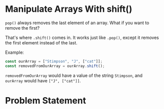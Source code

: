 # Manipulate Arrays With shift()
```pop()``` always removes the last element of an array. What if you want to remove the first?

That's where ```.shift()``` comes in. It works just like ```.pop()```, except it removes the first element instead of the last.

Example:
```javascript
const ourArray = ["Stimpson", "J", ["cat"]];
const removedFromOurArray = ourArray.shift();
```
```removedFromOurArray``` would have a value of the string ```Stimpson```, and ```ourArray``` would have ```["J", ["cat"]]```.

# Problem Statement
